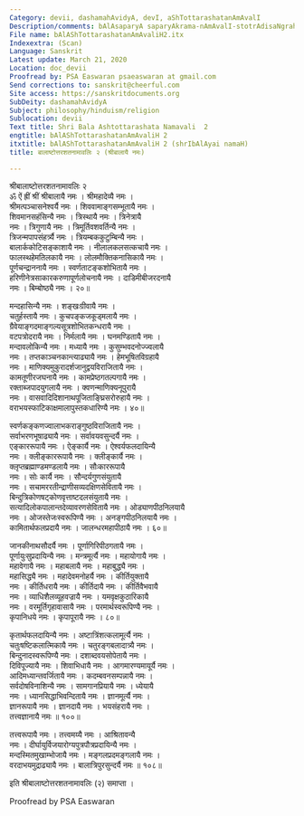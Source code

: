 ```yaml
---
Category: devii, dashamahAvidyA, devI, aShTottarashatanAmAvalI
Description/comments: bAlAsaparyA saparyAkrama-nAmAvalI-stotrAdisaNgrahaH
File name: bAlAShTottarashatanAmAvaliH2.itx
Indexextra: (Scan)
Language: Sanskrit
Latest update: March 21, 2020
Location: doc_devii
Proofread by: PSA Easwaran psaeaswaran at gmail.com
Send corrections to: sanskrit@cheerful.com
Site access: https://sanskritdocuments.org
SubDeity: dashamahAvidyA
Subject: philosophy/hinduism/religion
Sublocation: devii
Text title: Shri Bala Ashtottarashata Namavali  2
engtitle: bAlAShTottarashatanAmAvaliH 2
itxtitle: bAlAShTottarashatanAmAvaliH 2 (shrIbAlAyai namaH)
title: बालाष्टोत्तरशतनामावलिः २ (श्रीबालायै नमः)

---
```

  
 श्रीबालाष्टोत्तरशतनामावलिः २   
ॐ ऐं ह्रीं श्रीं श्रीबालायै नमः । श्रीमहादेव्यै नमः ।  
श्रीमत्पञ्चासनेश्वर्यै नमः । शिववामाङ्गसम्भूतायै नमः ।  
शिवमानसहंसिन्यै नमः । त्रिस्थायै नमः । त्रिनेत्रायै  
नमः । त्रिगुणायै नमः । त्रिमूर्तिवशवर्तिन्यै नमः ।  
त्रिजन्मपापसंहर्त्र्यै नमः । त्रियम्बककुटुम्बिन्यै नमः ।  
बालार्ककोटिसङ्काशायै नमः । नीलालकलसत्कचायै नमः ।  
फालस्थहेमतिलकायै नमः । लोलमौक्तिकनासिकायै नमः ।  
पूर्णचन्द्राननायै नमः । स्वर्णताटङ्कशोभितायै नमः ।  
हरिणीनेत्रसाकारकरुणापूर्णलोचनायै नमः । दाडिमीबीजरदनायै  
नमः । बिम्बोष्ठ्यै नमः । २०॥  
  
मन्दहासिन्यै नमः । शङ्खःग्रीवायै नमः ।  
चतुर्हस्तायै नमः । कुचपङ्कजकूड्मलायै नमः ।  
ग्रैवेयाङ्गदमाङ्गल्यसूत्रशोभितकन्धरायै नमः ।  
वटपत्रोदरायै नमः । निर्मलायै नमः । घनमण्डितायै नमः ।  
मन्दावलोकिन्यै नमः । मध्यायै नमः । कुसुम्भवदनोज्ज्वलायै  
नमः । तप्तकाञ्चनकान्त्याढ्यायै नमः । हेमभूषितविग्रहायै  
नमः । माणिक्यमुकुरादर्शजानुद्वयविराजितायै नमः ।  
कामतूणीरजघनायै नमः । कामप्रेष्ठगतल्पगायै नमः ।  
रक्ताब्जपादयुगलायै नमः । क्वणन्माणिक्यनूपुरायै  
नमः । वासवादिदिशानाथपूजिताङ्घ्रिसरोरुहायै नमः ।  
वराभयस्फाटिकाक्षमालापुस्तकधारिण्यै नमः । ४०॥  
  
स्वर्णकङ्कणज्वालाभकराङ्गुष्ठविराजितायै नमः ।  
सर्वाभरणभूषाढ्यायै नमः । सर्वावयवसुन्दर्यै नमः ।  
एङ्काररूपायै नमः । ऐङ्कार्यै नमः । ऐश्वर्यफलदायिन्यै  
नमः । क्लीङ्काररूपायै नमः । क्लीङ्कार्यै नमः ।  
क्लृप्तब्रह्माण्डमण्डलायै नमः । सौःकाररूपायै  
नमः । सोः कार्यै नमः । सौन्दर्यगुणसंयुतायै  
नमः । सचामररतीन्द्राणीसव्यदक्षिणसेवितायै नमः ।  
बिन्दुत्रिकोणषट्कोणवृत्ताष्टदलसंयुतायै नमः ।  
सत्यादिलोकपालान्तदेव्यावरणसेवितायै नमः । ओड्याणपीठनिलयायै  
नमः । ओजस्तेजःस्वरूपिण्यै नमः । अनङ्गपीठनिलयायै नमः ।  
कामितार्थफलप्रदायै नमः । जालन्धरमहापीठायै नमः । ६०॥  
  
जानकीनाथसौदर्यै नमः । पूर्णागिरिपीठगतायै नमः ।  
पूर्णायुःसुप्रदायिन्यै नमः । मन्त्रमूर्त्यै नमः । महायोगायै नमः ।  
महावेगायै नमः । महाबलायै नमः । महाबुद्ध्यै नमः ।  
महासिद्ध्यै नमः । महादेवमनोहर्यै नमः । कीर्तियुक्तायै  
नमः । कीर्तिधरायै नमः । कीर्तिदायै नमः । कीर्तिवैभवायै  
नमः । व्याधिशैलव्यूहवज्रायै नमः । यमवृक्षकुठारिकायै  
नमः । वरमूर्तिगृहावासायै नमः । परमार्थस्वरूपिण्यै नमः ।  
कृपानिधये नमः । कृपापूरायै नमः । ८०॥  
  
कृतार्थफलदायिन्यै नमः । अष्टात्रिंशत्कलामूर्त्यै नमः ।  
चतुःषष्टिकलात्मिकायै नमः । चतुरङ्गबलादात्र्यै नमः ।  
बिन्दुनादस्वरूपिण्यै नमः । दशाब्दवयसोपेतायै नमः ।  
दिविपूज्यायै नमः । शिवाभिधायै नमः । आगमारण्यमायूर्यै नमः ।  
आदिमध्यान्तवर्जितायै नमः । कदम्बवनसम्पन्नायै नमः ।  
सर्वदोषविनाशिन्यै नमः । सामगानप्रियायै नमः । ध्येयायै  
नमः । ध्यानसिद्धाभिवन्दितायै नमः । ज्ञानमूर्त्यै नमः ।  
ज्ञानरूपायै नमः । ज्ञानदायै नमः । भयसंहरायै नमः ।  
तत्त्वज्ञानायै नमः ॥ १००॥  
  
तत्त्वरूपायै नमः । तत्त्वमय्यै नमः । आश्रितावन्यै  
नमः । दीर्घायुर्विजयारोग्यपुत्रपौत्रप्रदायिन्यै नमः ।  
मन्दस्मितमुखाम्भोजायै नमः । मङ्गलप्रदमङ्गलायै नमः ।  
वरदाभयमुद्राढ्यायै नमः । बालात्रिपुरसुन्दर्यै नमः ॥ १०८॥  
  
इति श्रीबालाष्टोत्तरशतनामावलिः (२) समाप्ता ।  
  
  
Proofread by PSA Easwaran   
  
